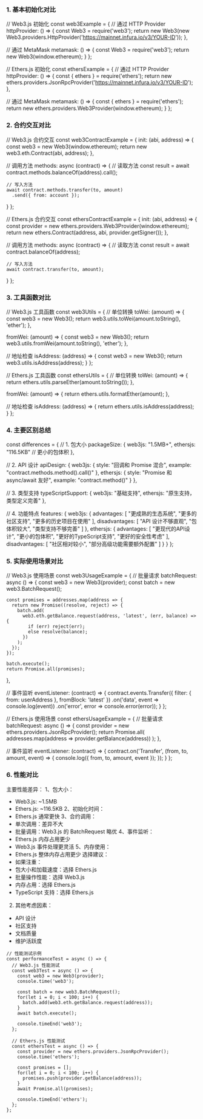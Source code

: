 ### 1. 基本初始化对比
// Web3.js 初始化
const web3Example = {
  // 通过 HTTP Provider
  httpProvider: () => {
    const Web3 = require('web3');
    return new Web3(new Web3.providers.HttpProvider('https://mainnet.infura.io/v3/YOUR-ID'));
  },

  // 通过 MetaMask
  metamask: () => {
    const Web3 = require('web3');
    return new Web3(window.ethereum);
  }
};

// Ethers.js 初始化
const ethersExample = {
  // 通过 HTTP Provider
  httpProvider: () => {
    const { ethers } = require('ethers');
    return new ethers.providers.JsonRpcProvider('https://mainnet.infura.io/v3/YOUR-ID');
  },

  // 通过 MetaMask
  metamask: () => {
    const { ethers } = require('ethers');
    return new ethers.providers.Web3Provider(window.ethereum);
  }
};

### 2. 合约交互对比
// Web3.js 合约交互
const web3ContractExample = {
  init: (abi, address) => {
    const web3 = new Web3(window.ethereum);
    return new web3.eth.Contract(abi, address);
  },

  // 调用方法
  methods: async (contract) => {
    // 读取方法
    const result = await contract.methods.balanceOf(address).call();
    
    // 写入方法
    await contract.methods.transfer(to, amount)
      .send({ from: account });
  }
};

// Ethers.js 合约交互
const ethersContractExample = {
  init: (abi, address) => {
    const provider = new ethers.providers.Web3Provider(window.ethereum);
    return new ethers.Contract(address, abi, provider.getSigner());
  },

  // 调用方法
  methods: async (contract) => {
    // 读取方法
    const result = await contract.balanceOf(address);
    
    // 写入方法
    await contract.transfer(to, amount);
  }
};

### 3. 工具函数对比
// Web3.js 工具函数
const web3Utils = {
  // 单位转换
  toWei: (amount) => {
    const web3 = new Web3();
    return web3.utils.toWei(amount.toString(), 'ether');
  },
  
  fromWei: (amount) => {
    const web3 = new Web3();
    return web3.utils.fromWei(amount.toString(), 'ether');
  },
  
  // 地址检查
  isAddress: (address) => {
    const web3 = new Web3();
    return web3.utils.isAddress(address);
  }
};

// Ethers.js 工具函数
const ethersUtils = {
  // 单位转换
  toWei: (amount) => {
    return ethers.utils.parseEther(amount.toString());
  },
  
  fromWei: (amount) => {
    return ethers.utils.formatEther(amount);
  },
  
  // 地址检查
  isAddress: (address) => {
    return ethers.utils.isAddress(address);
  }
};

### 4. 主要区别总结
const differences = {
  // 1. 包大小
  packageSize: {
    web3js: "1.5MB+",
    ethersjs: "116.5KB"  // 更小的包体积
  },
  
  // 2. API 设计
  apiDesign: {
    web3js: {
      style: "回调和 Promise 混合",
      example: "contract.methods.method().call()"
    },
    ethersjs: {
      style: "Promise 和 async/await 友好",
      example: "contract.method()"
    }
  },
  
  // 3. 类型支持
  typeScriptSupport: {
    web3js: "基础支持",
    ethersjs: "原生支持，类型定义完善"
  },
  
  // 4. 功能特点
  features: {
    web3js: {
      advantages: [
        "更成熟的生态系统",
        "更多的社区支持",
        "更多的历史项目在使用"
      ],
      disadvantages: [
        "API 设计不够直观",
        "包体积较大",
        "类型支持不够完善"
      ]
    },
    ethersjs: {
      advantages: [
        "更现代的API设计",
        "更小的包体积",
        "更好的TypeScript支持",
        "更好的安全性考虑"
      ],
      disadvantages: [
        "社区相对较小",
        "部分高级功能需要额外配置"
      ]
    }
  }
};

### 5. 实际使用场景对比
// Web3.js 使用场景
const web3UsageExample = {
  // 批量请求
  batchRequest: async () => {
    const web3 = new Web3(provider);
    const batch = new web3.BatchRequest();
    
    const promises = addresses.map(address => {
      return new Promise((resolve, reject) => {
        batch.add(
          web3.eth.getBalance.request(address, 'latest', (err, balance) => {
            if (err) reject(err);
            else resolve(balance);
          })
        );
      });
    });
    
    batch.execute();
    return Promise.all(promises);
  },
  
  // 事件监听
  eventListener: (contract) => {
    contract.events.Transfer({
      filter: { from: userAddress },
      fromBlock: 'latest'
    })
    .on('data', event => console.log(event))
    .on('error', error => console.error(error));
  }
};

// Ethers.js 使用场景
const ethersUsageExample = {
  // 批量请求
  batchRequest: async () => {
    const provider = new ethers.providers.JsonRpcProvider();
    return Promise.all(
      addresses.map(address => provider.getBalance(address))
    );
  },
  
  // 事件监听
  eventListener: (contract) => {
    contract.on('Transfer', (from, to, amount, event) => {
      console.log({ from, to, amount, event });
    });
  }
};

### 6. 性能对比
主要性能差异：
1、包大小：
- Web3.js: ~1.5MB
- Ethers.js: ~116.5KB
2、初始化时间：
- Ethers.js 通常更快
3、合约调用：
- 单次调用：差异不大
- 批量调用：Web3.js 的 BatchRequest 略优
4、事件监听：
- Ethers.js 内存占用更少
- Web3.js 事件处理更灵活
5、内存使用：
- Ethers.js 整体内存占用更少
选择建议：
- 如果注重：
- 包大小和加载速度：选择 Ethers.js
- 批量操作性能：选择 Web3.js
- 内存占用：选择 Ethers.js
- TypeScript 支持：选择 Ethers.js
2. 其他考虑因素：
- API 设计
- 社区支持
- 文档质量
- 维护活跃度
```
// 性能测试示例
const performanceTest = async () => {
  // Web3.js 性能测试
  const web3Test = async () => {
    const web3 = new Web3(provider);
    console.time('web3');
    
    const batch = new web3.BatchRequest();
    for(let i = 0; i < 100; i++) {
      batch.add(web3.eth.getBalance.request(address));
    }
    await batch.execute();
    
    console.timeEnd('web3');
  };
  
  // Ethers.js 性能测试
  const ethersTest = async () => {
    const provider = new ethers.providers.JsonRpcProvider();
    console.time('ethers');
    
    const promises = [];
    for(let i = 0; i < 100; i++) {
      promises.push(provider.getBalance(address));
    }
    await Promise.all(promises);
    
    console.timeEnd('ethers');
  };
};
```

